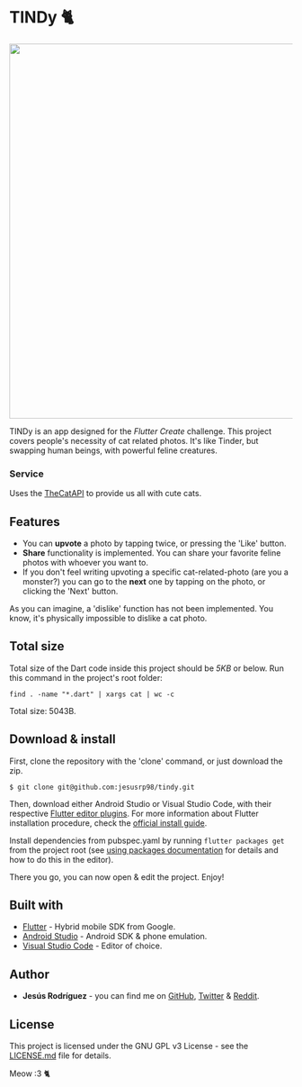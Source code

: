 # TINDy 🐈

<p align="center">
  <img src="https://cdn2.thecatapi.com/images/cva.jpg" width=666>
</p>

TINDy is an app designed for the *Flutter Create* challenge. This project covers people's necessity of cat related photos.
It's like Tinder, but swapping human beings, with powerful feline creatures.

### Service
Uses the [TheCatAPI](https://thecatapi.com/) to provide us all with cute cats.

## Features
* You can **upvote** a photo by tapping twice, or pressing the 'Like' button.
* **Share** functionality is implemented. You can share your favorite feline photos with whoever you want to.
* If you don't feel writing upvoting a specific cat-related-photo (are you a monster?) you can go  to the **next** one by tapping on the photo, or clicking the 'Next' button.

As you can imagine, a 'dislike' function has not been implemented. You know, it's physically impossible to dislike a cat photo.

## Total size
Total size of the Dart code inside this project should be *5KB* or below. Run this command in the project's root folder:
```
find . -name "*.dart" | xargs cat | wc -c
```
Total size: 5043B.

## Download & install
First, clone the repository with the 'clone' command, or just download the zip.

```
$ git clone git@github.com:jesusrp98/tindy.git
```

Then, download either Android Studio or Visual Studio Code, with their respective [Flutter editor plugins](https://flutter.io/get-started/editor/). For more information about Flutter installation procedure, check the [official install guide](https://flutter.io/get-started/install/).

Install dependencies from pubspec.yaml by running `flutter packages get` from the project root (see [using packages documentation](https://flutter.io/using-packages/#adding-a-package-dependency-to-an-app) for details and how to do this in the editor). 

There you go, you can now open & edit the project. Enjoy!

## Built with
* [Flutter](https://flutter.io/) - Hybrid mobile SDK from Google.
* [Android Studio](https://developer.android.com/studio/index.html/) - Android SDK & phone emulation.
* [Visual Studio Code](https://code.visualstudio.com/) - Editor of choice.

## Author
* **Jesús Rodríguez** - you can find me on [GitHub](https://github.com/jesusrp98), [Twitter](https://twitter.com/jesusrp98) & [Reddit](https://www.reddit.com/user/jesusrp98).

## License
This project is licensed under the GNU GPL v3 License - see the [LICENSE.md](LICENSE.md) file for details.

Meow :3 🐈
